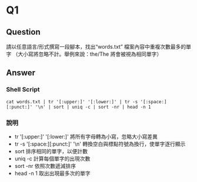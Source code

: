 # Q1

## Question
請以任意語言/形式撰寫一段腳本，找出“words.txt” 檔案內容中重複次數最多的單字 （大小寫將忽略不計。舉例來說：the/The 將會被視為相同單字）

## Answer

### Shell Script

```shell
cat words.txt | tr '[:upper:]' '[:lower:]' | tr -s '[:space:][:punct:]' '\n' | sort | uniq -c | sort -nr | head -n 1
```

### 說明
- tr '[:upper:]' '[:lower:]' 將所有字母轉為小寫，忽略大小寫差異
- tr -s '[:space:][:punct:]' '\n' 轉換空白與標點符號為換行，使單字逐行顯示
- sort 排序相同的單字，以便計數
- uniq -c 計算每個單字的出現次數
- sort -nr 依照次數遞減排序
- head -n 1 取出出現最多次的單字